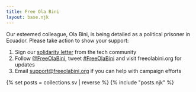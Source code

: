 ```yaml
---
title: Free Ola Bini
layout: base.njk
---
```

Our esteemed colleague, Ola Bini, is being detailed as a political prisoner in Ecuador. Please take action to show your support:

1) Sign our <a href="/en/statement">solidarity letter</a> from the tech community
2) Follow <a href="https://twitter.com/FreeOlaBini">@FreeOlaBini</a>, tweet <a href="https://twitter.com/intent/tweet?url=https://freeolabini.org&text=Digital+rights+defender+Ola+Bini+has+been+imprisoned+in+Ecuador.+Please+follow+@FreeOlaBini+%23FreeOlaBini">#FreeOlaBini</a> and visit freeolabini.org for updates
3) Email <a href="mailto:support@freeolabini.org">support&#64;freeolabini.org</a> if you can help with campaign efforts

{% set posts = collections.sv | reverse %}
{% include "posts.njk" %}
